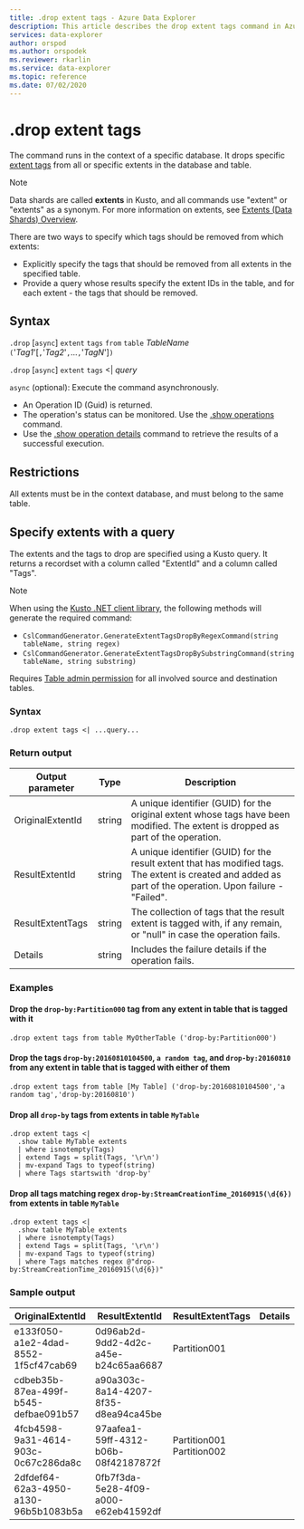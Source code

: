 ```yaml
---
title: .drop extent tags - Azure Data Explorer
description: This article describes the drop extent tags command in Azure Data Explorer.
services: data-explorer
author: orspod
ms.author: orspodek
ms.reviewer: rkarlin
ms.service: data-explorer
ms.topic: reference
ms.date: 07/02/2020
---
```


# .drop extent tags

The command runs in the context of a specific database. It drops specific [extent tags](extents-overview.md#extent-tagging) from all or specific extents in the database and table.  

> [!NOTE]
> Data shards are called **extents** in Kusto, and all commands use "extent" or "extents" as a synonym.
> For more information on extents, see [Extents (Data Shards) Overview](extents-overview.md).

There are two ways to specify which tags should be removed from which extents:

* Explicitly specify the tags that should be removed from all extents in the specified table.
* Provide a query whose results specify the extent IDs in the table, and for each extent - the tags that should be removed.

## Syntax

`.drop` [`async`] `extent` `tags` `from` `table` *TableName* `(`'*Tag1*'[`,`'*Tag2*'`,`...`,`'*TagN*']`)`

`.drop` [`async`] `extent` `tags` <| *query*

`async` (optional): Execute the command asynchronously.
   * An Operation ID (Guid) is returned.
   * The operation's status can be monitored. Use the [.show operations](operations.md#show-operations) command.
   * Use the [.show operation details](operations.md#show-operation-details) command to retrieve the results of a successful execution.

## Restrictions

All extents must be in the context database, and must belong to the same table.

## Specify extents with a query

The extents and the tags to drop are specified using a Kusto query. It returns a recordset with a column called "ExtentId" and a column called "Tags".

> [!NOTE]
> When using the [Kusto .NET client library](../api/netfx/about-kusto-data.md), the following methods will generate the required command:
> * `CslCommandGenerator.GenerateExtentTagsDropByRegexCommand(string tableName, string regex)`
> * `CslCommandGenerator.GenerateExtentTagsDropBySubstringCommand(string tableName, string substring)`

Requires [Table admin permission](../management/access-control/role-based-authorization.md) for all involved source and destination tables.

### Syntax

```kusto 
.drop extent tags <| ...query...
```

### Return output

Output parameter |Type |Description 
---|---|---
OriginalExtentId |string |A unique identifier (GUID) for the original extent whose tags have been modified. The extent is dropped as part of the operation.
ResultExtentId |string |A unique identifier (GUID) for the result extent that has modified tags. The extent is created and added as part of the operation. Upon failure - "Failed".
ResultExtentTags |string |The collection of tags that the result extent is tagged with, if any remain, or "null" in case the operation fails.
Details |string |Includes the failure details if the operation fails.

### Examples

#### Drop the `drop-by:Partition000` tag from any extent in table that is tagged with it

```kusto
.drop extent tags from table MyOtherTable ('drop-by:Partition000')
```

#### Drop the tags `drop-by:20160810104500`, `a random tag`, and `drop-by:20160810` from any extent in table that is tagged with either of them

```kusto
.drop extent tags from table [My Table] ('drop-by:20160810104500','a random tag','drop-by:20160810')
```

#### Drop all `drop-by` tags from extents in table `MyTable`

```kusto
.drop extent tags <| 
  .show table MyTable extents 
  | where isnotempty(Tags)
  | extend Tags = split(Tags, '\r\n') 
  | mv-expand Tags to typeof(string)
  | where Tags startswith 'drop-by'
```

#### Drop all tags matching regex `drop-by:StreamCreationTime_20160915(\d{6})` from extents in table `MyTable`

```kusto
.drop extent tags <| 
  .show table MyTable extents 
  | where isnotempty(Tags)
  | extend Tags = split(Tags, '\r\n')
  | mv-expand Tags to typeof(string)
  | where Tags matches regex @"drop-by:StreamCreationTime_20160915(\d{6})"
```

### Sample output

|OriginalExtentId |ResultExtentId | ResultExtentTags | Details
|---|---|---|---
|e133f050-a1e2-4dad-8552-1f5cf47cab69 |0d96ab2d-9dd2-4d2c-a45e-b24c65aa6687 | Partition001 |
|cdbeb35b-87ea-499f-b545-defbae091b57 |a90a303c-8a14-4207-8f35-d8ea94ca45be | |
|4fcb4598-9a31-4614-903c-0c67c286da8c |97aafea1-59ff-4312-b06b-08f42187872f | Partition001 Partition002 |
|2dfdef64-62a3-4950-a130-96b5b1083b5a |0fb7f3da-5e28-4f09-a000-e62eb41592df | |
